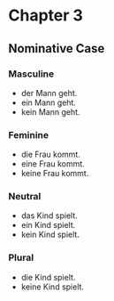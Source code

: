 # Chapter 3

## Nominative Case

### Masculine
* der Mann geht.<br /> 
* ein Mann geht.<br /> 
* kein Mann geht.<br /> 

### Feminine
* die Frau kommt.<br /> 
* eine Frau kommt.<br /> 
* keine Frau kommt.<br /> 

### Neutral
* das Kind spielt.<br /> 
* ein Kind spielt.<br /> 
* kein Kind spielt.<br /> 

### Plural
* die Kind spielt.<br /> 
* keine Kind spielt.<br /> 

 


